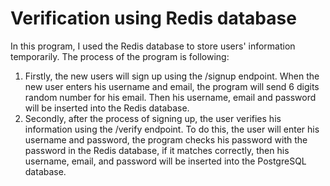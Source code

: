 # Verification using Redis database
In this program, I used the Redis database to store users' information temporarily. 
The process of the program is following: 
1) Firstly, the new users will sign up using the /signup endpoint. When the new user enters his username and email, 
the program will send 6 digits random number for his email. Then his username, email and password will be inserted 
into the Redis database.
2) Secondly, after the process of signing up, the user verifies his information using the /verify endpoint.
To do this, the user will enter his username and password, the program checks his password with the password in the
Redis database, if it matches correctly, then his username, email, and password will be inserted into the 
PostgreSQL database.
